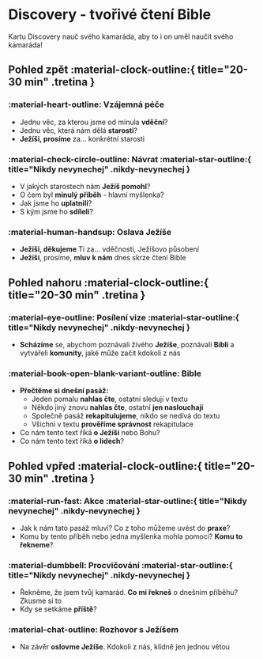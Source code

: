 # Discovery - tvořivé čtení Bible
Kartu Discovery nauč svého kamaráda, aby to i on uměl naučit svého kamaráda!

## Pohled zpět :material-clock-outline:{ title="20-30 min" .tretina }

### :material-heart-outline: Vzájemná péče
- Jednu věc, za kterou jsme od minula **vděční**?
- Jednu věc, která nám dělá **starosti**?
- **Ježíši, prosíme** za... konkrétní starosti

### :material-check-circle-outline: Návrat :material-star-outline:{ title="Nikdy nevynechej" .nikdy-nevynechej }

- V jakých starostech nám **Ježíš pomohl**?
- O čem byl **minulý příběh** - hlavní myšlenka?
- Jak jsme ho **uplatnili**?
- S kým jsme ho **sdíleli**?

### :material-human-handsup: Oslava Ježíše
- **Ježíši, děkujeme** Ti za... vděčnosti, Ježíšovo působení
- **Ježíši**, prosíme, **mluv k nám** dnes skrze čtení Bible

## Pohled nahoru :material-clock-outline:{ title="20-30 min" .tretina }

### :material-eye-outline: Posílení vize :material-star-outline:{ title="Nikdy nevynechej" .nikdy-nevynechej }
- **Scházíme** se, abychom poznávali živého **Ježíše**, poznávali **Bibli** a vytvářeli **komunity**, jaké může začít kdokoli z nás

### :material-book-open-blank-variant-outline: Bible
- **Přečtěme si dnešní pasáž:**
    - Jeden pomalu **nahlas čte**, ostatní sledují v textu
    - Někdo jiný znovu **nahlas čte**, ostatní **jen naslouchají**
    - Společně pasáž **rekapitulujeme**, nikdo se nedívá do textu
    - Všichni v textu **prověříme správnost** rekapitulace
- Co nám tento text říká **o Ježíši** nebo Bohu?
- Co nám tento text říká **o lidech**?




## Pohled vpřed :material-clock-outline:{ title="20-30 min" .tretina }

### :material-run-fast: Akce :material-star-outline:{ title="Nikdy nevynechej" .nikdy-nevynechej }
- Jak k nám tato pasáž mluví? Co z toho můžeme uvést do **praxe**?
- Komu by tento příběh nebo jedna myšlenka mohla pomoci? **Komu to řekneme**?

### :material-dumbbell: Procvičování :material-star-outline:{ title="Nikdy nevynechej" .nikdy-nevynechej }
- Řekněme, že jsem tvůj kamarád. **Co mi řekneš** o dnešním příběhu? Zkusme si to
- Kdy se setkáme **příště**?

### :material-chat-outline: Rozhovor s Ježíšem
- Na závěr **oslovme Ježíše**.  Kdokoli z nás, klidně jen jednou větou
